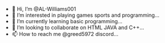 - 👋 Hi, I’m @AL-Williams001
- 👀 I’m interested in  playing games sports and programming...
- 🌱 I’m currently learning basic programming...
- 💞️ I’m looking to collaborate on HTML JAVA and C++...
- 📫 How to reach me @greed5972  discord...

<!---
AL-Williams001/AL-Williams001 is a ✨ special ✨ repository because its `README.md` (this file) appears on your GitHub profile.
You can click the Preview link to take a look at your changes.
--->
